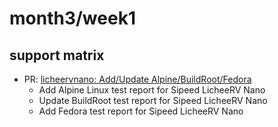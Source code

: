 # month3/week1
## support matrix
- PR: [licheervnano: Add/Update Alpine/BuildRoot/Fedora](https://github.com/ruyisdk/support-matrix/pull/119)
    - Add Alpine Linux test report for Sipeed LicheeRV Nano
    - Update BuildRoot test report for Sipeed LicheeRV Nano
    - Add Fedora test report for Sipeed LicheeRV Nano